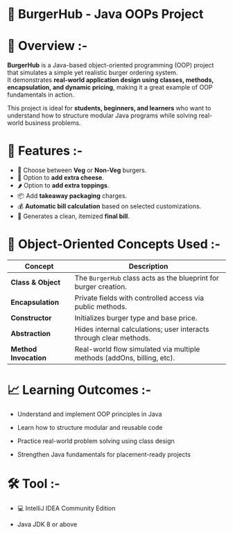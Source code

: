 #                                                                                     🍔 BurgerHub - Java OOPs Project

# 📘 Overview :-

**BurgerHub** is a Java-based object-oriented programming (OOP) project that simulates a simple yet realistic burger ordering system.  
It demonstrates **real-world application design using classes, methods, encapsulation, and dynamic pricing**, making it a great example of OOP fundamentals in action.

This project is ideal for **students, beginners, and learners** who want to understand how to structure modular Java programs while solving real-world business problems.


# 🚀 Features :-

- 🍔 Choose between **Veg** or **Non-Veg** burgers.  
- 🧀 Option to **add extra cheese**.  
- 🌶️ Option to **add extra toppings**.  
- 📦 Add **takeaway packaging** charges.  
- 💰 **Automatic bill calculation** based on selected customizations.  
- 🧾 Generates a clean, itemized **final bill**.


# 🧠 Object-Oriented Concepts Used :-

| Concept | Description |
|----------|--------------|
| **Class & Object** | The `BurgerHub` class acts as the blueprint for burger creation. |
| **Encapsulation** | Private fields with controlled access via public methods. |
| **Constructor** | Initializes burger type and base price. |
| **Abstraction** | Hides internal calculations; user interacts through clear methods. |
| **Method Invocation** | Real-world flow simulated via multiple methods (addOns, billing, etc). |


# 📈 Learning Outcomes :-

* Understand and implement OOP principles in Java

* Learn how to structure modular and reusable code

* Practice real-world problem solving using class design

* Strengthen Java fundamentals for placement-ready projects

# 🛠️ Tool :-

* 💻 IntelliJ IDEA Community Edition

* Java JDK 8 or above
